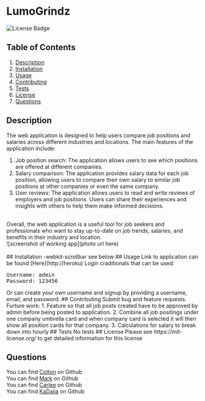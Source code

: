 # LumoGrindz
![License Badge](https://shields.io/badge/license-MIT-yellow)
## Table of Contents
1. [Description](#description)
2. [Installation](#installation)
3. [Usage](#usage)
4. [Contributing](#contributing)
5. [Tests](#tests)
6. [License](#license)
7. [Questions](#questions)

## Description
The web application is designed to help users compare job positions and salaries across different industries and locations. The main features of the application include:
<br>
1. Job position search: The application allows users to see which positions are offered at different companies. 
2. Salary comparison: The application provides salary data for each job position, allowing users to compare their own salary to similar job positions at other companies or even the same company. 
3. User reviews: The application allows users to read and write reviews of employers and job positions. Users can share their experiences and insights with others to help them make informed decisions.
<br>
Overall, the web application is a useful tool for job seekers and professionals who want to stay up-to-date on job trends, salaries, and benefits in their industry and location.
<br>
![screenshot of working app](photo url here)
<br>
<br>
## Installation
-webkit-scrollbar
see below
## Usage
Link to application can be found [Here](http://heroku)
Login craditionals that can be used:
<pre>
Username: admin
Password: 123456
</pre>
Or can create your own username and signup by providing a username, email, and password.
## Contributing
Submit bug and feature requests.
<br>
Furture work: 
1. Feature so that all job posts created have to be approved by admin before being posted to application.
2. Combine all job positings under one company umbrella card and when company card is selected it will then show all position cards for that company. 
3. Calculations for salary to break down into hourly
## Tests
No tests
## License
Please see https://mit-license.org/ to get detailed information for this license

## Questions
You can find [Colton](https://github.com/ColtonWilson) on Github
<br>
You can find [Mark](https://github.com/Marcosauras) on Github
<br>
You can find [Carlee](https://github.com/CarleeMarie) on Github
<br>
You can find [KaDaija](https://github.com/Kkadaija25) on Github







